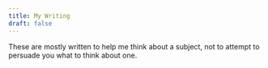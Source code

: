 ```yaml
---
title: My Writing
draft: false
---
```


These are mostly written to help me think about a subject, not to attempt to persuade you what to think about one.
